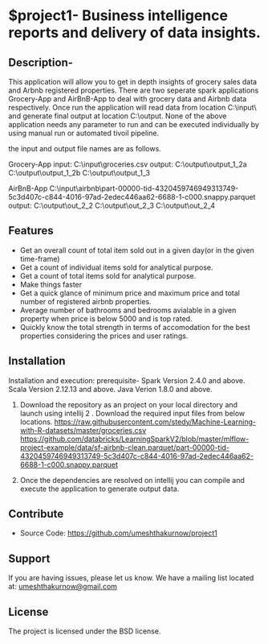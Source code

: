 $project1-
Business intelligence reports and delivery of data insights.
========
Description-
-----------
This application will allow you to get in depth insights of grocery sales data and Arbnb registered properties.
There are two seperate spark applications Grocery-App and AirBnB-App to deal with grocery data and Airbnb data respectively.
Once run the application will read data from location C:\input\ and generate final output at location C:\output\.
None of the above application needs any parameter to run and can be executed individually by using manual run or automated tivoil pipeline.

the input and output file names are as follows.

Grocery-App
input: C:\input\groceries.csv
output: 
C:\output\output_1_2a
C:\output\output_1_2b
C:\output\output_1_3


AirBnB-App
C:\input\airbnb\part-00000-tid-4320459746949313749-5c3d407c-c844-4016-97ad-2edec446aa62-6688-1-c000.snappy.parquet
output:
C:\output\out_2_2
C:\output\out_2_3
C:\output\out_2_4

Features
--------

- Get an overall count of total item sold out in a given day(or in the given time-frame)
- Get a count of individual items sold for analytical purpose.
- Get a count of total items sold for analytical purpose.
- Make things faster
- Get a quick glance of minimum price and maximum price and total number of registered airbnb properties.
- Average number of bathrooms and bedrooms avialable in a given property when price is below 5000 and is top rated.
- Quickly know the total strength in terms of accomodation for the best properties considering the prices and user ratings.


Installation
------------

Installation and execution:
prerequisite- 
Spark Version 2.4.0 and above.
Scala Version 2.12.13 and above.
Java Verion 1.8.0 and above.

1.  Download the repository as an project on your local directory and launch using intellij
2  . Download the required input files from below locations.
https://raw.githubusercontent.com/stedy/Machine-Learning-with-R-datasets/master/groceries.csv
https://github.com/databricks/LearningSparkV2/blob/master/mlflow-project-example/data/sf-airbnb-clean.parquet/part-00000-tid-4320459746949313749-5c3d407c-c844-4016-97ad-2edec446aa62-6688-1-c000.snappy.parquet

3. Once the dependencies are resolved on intellij you can compile and execute the application to generate output data.


Contribute
----------

- Source Code: https://github.com/umeshthakurnow/project1

Support
-------

If you are having issues, please let us know.
We have a mailing list located at: umeshthakurnow@gmail.com

License
-------

The project is licensed under the BSD license.
